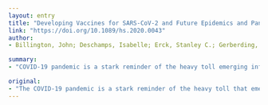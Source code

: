 ```yaml
---
layout: entry
title: "Developing Vaccines for SARS-CoV-2 and Future Epidemics and Pandemics: Applying Lessons from Past Outbreaks"
link: "https://doi.org/10.1089/hs.2020.0043"
author:
- Billington, John; Deschamps, Isabelle; Erck, Stanley C.; Gerberding, Julie L.; Hanon, Emmanuel; Ivol, Sabrina; Shiver, John W.; Spencer, Julia A.; Van Hoof, Johan

summary:
- "COVID-19 pandemic is a stark reminder of the heavy toll emerging infectious diseases can inflict. Vaccine development, scale-up, and commerciali... and scale up. Pandemic potential can be attributed to emerging infectious disease. CoVID-19 pandema is reminder of a potential toll on infectious diseases. It is the start of the upcoming pandemies. The COVD-19 epidemic is an indication of the potential to spread. Is a strong reminder of outbreaks is the a powerful reminder that emerging infectious."

original:
- "The COVID-19 pandemic is a stark reminder of the heavy toll that emerging infectious diseases (EIDs) with epidemic and pandemic potential can inflict. Vaccine development, scale-up, and commerciali..."
---
```


